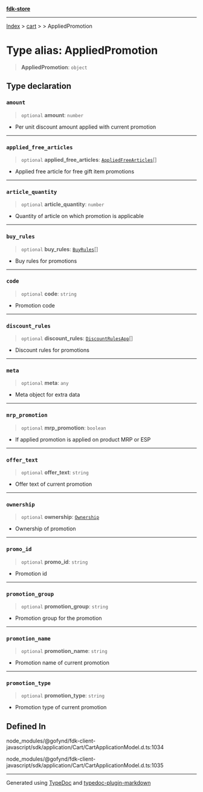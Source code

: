 [**fdk-store**](../../../README.md)
***

[Index](../../../API.md) > [cart](../../README.md) > [<internal>](../README.md) > AppliedPromotion

# Type alias: AppliedPromotion

> **AppliedPromotion**: `object`

## Type declaration

### `amount`

> `optional` **amount**: `number`

- Per unit discount amount applied with current promotion

***

### `applied_free_articles`

> `optional` **applied\_free\_articles**: [`AppliedFreeArticles`](type-alias.AppliedFreeArticles.md)[]

- Applied free
article for free gift item promotions

***

### `article_quantity`

> `optional` **article\_quantity**: `number`

- Quantity of article on which
promotion is applicable

***

### `buy_rules`

> `optional` **buy\_rules**: [`BuyRules`](type-alias.BuyRules.md)[]

- Buy rules for promotions

***

### `code`

> `optional` **code**: `string`

- Promotion code

***

### `discount_rules`

> `optional` **discount\_rules**: [`DiscountRulesApp`](type-alias.DiscountRulesApp.md)[]

- Discount rules for promotions

***

### `meta`

> `optional` **meta**: `any`

- Meta object for extra data

***

### `mrp_promotion`

> `optional` **mrp\_promotion**: `boolean`

- If applied promotion is applied on
product MRP or ESP

***

### `offer_text`

> `optional` **offer\_text**: `string`

- Offer text of current promotion

***

### `ownership`

> `optional` **ownership**: [`Ownership`](type-alias.Ownership.md)

- Ownership of promotion

***

### `promo_id`

> `optional` **promo\_id**: `string`

- Promotion id

***

### `promotion_group`

> `optional` **promotion\_group**: `string`

- Promotion group for the promotion

***

### `promotion_name`

> `optional` **promotion\_name**: `string`

- Promotion name of current promotion

***

### `promotion_type`

> `optional` **promotion\_type**: `string`

- Promotion type of current promotion

## Defined In

node\_modules/@gofynd/fdk-client-javascript/sdk/application/Cart/CartApplicationModel.d.ts:1034

node\_modules/@gofynd/fdk-client-javascript/sdk/application/Cart/CartApplicationModel.d.ts:1035

***
Generated using [TypeDoc](https://typedoc.org/) and [typedoc-plugin-markdown](https://www.npmjs.com/package/typedoc-plugin-markdown)
